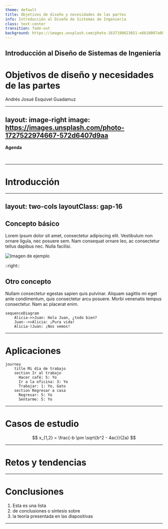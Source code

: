 ```yaml
---
theme: default
title: Objetivos de diseño y necesidades de las partes
info: Introducción al Diseño de Sistemas de Ingeniería
class: text-center
transition: fade-out
background: https://images.unsplash.com/photo-1637190623651-e6b10007a0b7
---
```


## Introducción al Diseño de Sistemas de Ingeniería

# Objetivos de diseño y necesidades de las partes

Andrés Josué Esquivel Guadamuz

---
layout: image-right
image: https://images.unsplash.com/photo-1727522974667-572d6407d9aa
---

**Agenda**

<br>

<Toc text-sm minDepth="1" maxDepth="2" />

---

# Introducción

---
layout: two-cols
layoutClass: gap-16
---

## Concepto básico

Lorem ipsum dolor sit amet, consectetur adipiscing elit. Vestibulum non ornare ligula, nec posuere sem. Nam consequat ornare leo, ac consectetur tellus dapibus nec. Nulla facilisi.

![Imagen de ejemplo](https://images.unsplash.com/photo-1738082956220-a1f20a8632ce)

::right::

## Otro concepto

Nullam consectetur egestas sapien quis pulvinar. Aliquam sagittis mi eget ante condimentum, quis consectetur arcu posuere. Morbi venenatis tempus consectetur. Nam ac placerat enim.

```mermaid
sequenceDiagram
    Alicia->>Juan: Hola Juan, ¿todo bien?
    Juan-->>Alicia: ¡Pura vida!
    Alicia-)Juan: ¡Nos vemos!

```

---

# Aplicaciones

```mermaid
journey
    title Mi día de trabajo
    section Ir al trabajo
      Hacer café: 5: Yo
      Ir a la oficina: 3: Yo
      Trabajar: 1: Yo, Gato
    section Regresar a casa
      Regresar: 5: Yo
      Sentarme: 5: Yo
```

---

# Casos de estudio

$$
x_{1,2} = \frac{-b \pm \sqrt{b^2 - 4ac}}{2a}
$$

---

# Retos y tendencias

---

# Conclusiones

1. Esta es una lista
2. de conclusiones o síntesis sobre
3. la teoría presentada en las diapositivas

---